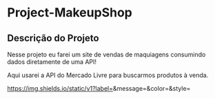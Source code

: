 # Project-MakeupShop

## Descrição do Projeto

<p>Nesse projeto eu farei um site de vendas de maquiagens consumindo dados diretamente de uma API!</p>
<p>Aqui usarei a API do Mercado Livre para buscarmos produtos à venda.</>
  
  https://img.shields.io/static/v1?label=<LABEL>&message=<MESSAGE>&color=<COLOR>&style=<STYLE>&logo=<LOGO>

